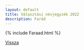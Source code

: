 ```yaml
---
layout: default
title: Választási névjegyzék 2022
description: Farád
---
```


{% include Faraad.html %}

[Vissza](./)